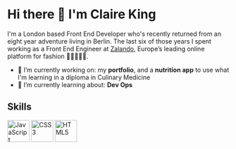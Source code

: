 # Hi there 👋 I'm Claire King

I'm a London based Front End Developer who's recently returned from an eight year adventure living in Berlin. The last six of those years I spent working as a Front End Engineer at [Zalando](https://en.zalando.de/), Europe’s leading online platform for fashion 👗👕🧤🧢👠.  

- 🔭 I’m currently working on: my **portfolio**, and a **nutrition app** to use what I'm learning in a diploma in Culinary Medicine
- 🌱 I’m currently learning about: **Dev Ops**

## Skills
<p>
    <img height="50" alt="JavaScript" src="https://github.com/ClaireK/ClaireK/assets/1563751/33766e36-7227-43d9-8210-a10cb6cc7037" >
    <img height="50" alt="CSS3" src="https://github.com/ClaireK/ClaireK/assets/1563751/27e4e7a0-ea2d-4449-8bf2-8e9d717eda04" >
    <img height="50" alt="HTML5" src="https://github.com/ClaireK/ClaireK/assets/1563751/3d4e7b9c-7585-4b67-879a-d6f5fdf4ca37" >
</p>


<!--
**ClaireK/ClaireK** is a ✨ _special_ ✨ repository because its `README.md` (this file) appears on your GitHub profile.

Here are some ideas to get you started:

- 🔭 I’m currently working on ...
- 🌱 I’m currently learning ...
- 👯 I’m looking to collaborate on ...
- 🤔 I’m looking for help with ...
- 💬 Ask me about ...
- 📫 How to reach me: ...
- 😄 Pronouns: ...
- ⚡ Fun fact: ...
-->
